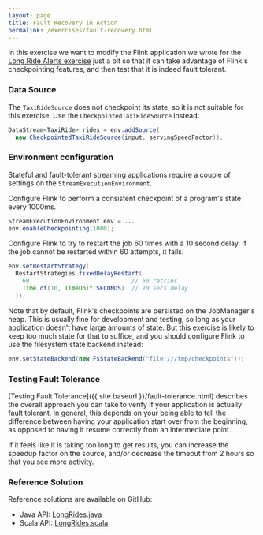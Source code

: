 ```yaml
---
layout: page
title: Fault Recovery in Action
permalink: /exercises/fault-recovery.html
---
```


In this exercise we want to modify the Flink application we wrote for the [Long Ride Alerts exercise]() just a bit so that it can take advantage of Flink's checkpointing features, and then test that it is indeed fault tolerant.

### Data Source

The `TaxiRideSource` does not checkpoint its state, so it is not suitable for this exercise. Use the `CheckpointedTaxiRideSource` instead:

~~~java
DataStream<TaxiRide> rides = env.addSource(
  new CheckpointedTaxiRideSource(input, servingSpeedFactor));
~~~

### Environment configuration

Stateful and fault-tolerant streaming applications require a couple of settings on the `StreamExecutionEnvironment`.

Configure Flink to perform a consistent checkpoint of a program's state every 1000ms.

~~~java
StreamExecutionEnvironment env = ...
env.enableCheckpointing(1000);
~~~~

Configure Flink to try to restart the job 60 times with a 10 second delay. If the job cannot be restarted within 60 attempts, it fails.

~~~java
env.setRestartStrategy(
  RestartStrategies.fixedDelayRestart(
    60,                            // 60 retries
    Time.of(10, TimeUnit.SECONDS)  // 10 secs delay
  ));
~~~~

Note that by default, Flink's checkpoints are persisted on the JobManager's heap. This is usually fine for development and testing, so long as your application doesn't have large amounts of state. But this exercise is likely to keep too much state for that to suffice, and you should configure Flink to use the filesystem state backend instead:

~~~java
env.setStateBackend(new FsStateBackend("file:///tmp/checkpoints"));
~~~

### Testing Fault Tolerance

[Testing Fault Tolerance]({{ site.baseurl }}/fault-tolerance.html) describes the overall approach you can take to verify if your application is actually fault tolerant. In general, this depends on your being able to tell the difference between having your application start over from the beginning, as opposed to having it resume correctly from an intermediate point.

If it feels like it is taking too long to get results, you can increase the speedup factor on the source, and/or decrease the timeout from 2 hours so that you see more activity.

### Reference Solution

Reference solutions are available on GitHub:

- Java API: [LongRides.java](https://github.com/dataArtisans/flink-training-exercises/blob/master/src/main/java/com/dataartisans/flinktraining/exercises/datastream_java/process/CheckpointedLongRides.java)
- Scala API: [LongRides.scala](https://github.com/dataArtisans/flink-training-exercises/blob/master/src/main/scala/com/dataartisans/flinktraining/exercises/datastream_scala/process/CheckpointedLongRides.scala)
